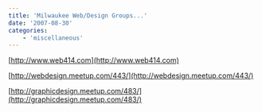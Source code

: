 ```yaml
---
title: 'Milwaukee Web/Design Groups...'
date: '2007-08-30'
categories:
    - 'miscellaneous'
---
```


[http://www.web414.com](http://www.web414.com)

[http://webdesign.meetup.com/443/](http://webdesign.meetup.com/443/)

[http://graphicdesign.meetup.com/483/](http://graphicdesign.meetup.com/483/)
